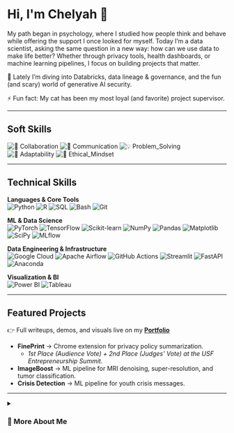 #  Hi, I'm Chelyah 👋
My path began in psychology, where I studied how people think and behave while offering the support I once looked for myself. Today I’m a data scientist, asking the same question in a new way: how can we use data to make life better? Whether through privacy tools, health dashboards, or machine learning pipelines, I focus on building projects that matter.

🌱 Lately I’m diving into Databricks, data lineage & governance, and the fun (and scary) world of generative AI security.

⚡ Fun fact: My cat has been my most loyal (and favorite) project supervisor.

---
## Soft Skills  

![🤝 Collaboration](https://img.shields.io/badge/🤝_Collaboration-4CAF50?style=flat)  ![💬 Communication](https://img.shields.io/badge/💬_Communication-2196F3?style=flat)  ![💡 Problem_Solving](https://img.shields.io/badge/💡_Problem_Solving-FF9800?style=flat)  ![🔄 Adaptability](https://img.shields.io/badge/🔄_Adaptability-9C27B0?style=flat)  ![🧠 Ethical_Mindset](https://img.shields.io/badge/🧠_Ethical_Mindset-795548?style=flat)  

---

## Technical Skills  

**Languages & Core Tools**  
![Python](https://img.shields.io/badge/Python-3776AB?style=flat&logo=python&logoColor=white)
![R](https://img.shields.io/badge/R-276DC3?style=flat&logo=r&logoColor=white)
![SQL](https://img.shields.io/badge/SQL-336791?style=flat&logo=postgresql&logoColor=white)
![Bash](https://img.shields.io/badge/Bash-121011?style=flat&logo=gnu-bash&logoColor=white)
![Git](https://img.shields.io/badge/Git-F05032?style=flat&logo=git&logoColor=white)

**ML & Data Science**  
![PyTorch](https://img.shields.io/badge/PyTorch-EE4C2C?style=flat&logo=pytorch&logoColor=white)
![TensorFlow](https://img.shields.io/badge/TensorFlow-FF6F00?style=flat&logo=tensorflow&logoColor=white)
![Scikit-learn](https://img.shields.io/badge/Scikit--learn-F7931E?style=flat&logo=scikitlearn&logoColor=white)
![NumPy](https://img.shields.io/badge/NumPy-013243?style=flat&logo=numpy&logoColor=white)
![Pandas](https://img.shields.io/badge/Pandas-150458?style=flat&logo=pandas&logoColor=white)
![Matplotlib](https://img.shields.io/badge/Matplotlib-11557C?style=flat&logo=plotly&logoColor=white)
![SciPy](https://img.shields.io/badge/SciPy-8CAAE6?style=flat&logo=scipy&logoColor=white)
![MLflow](https://img.shields.io/badge/MLflow-0194E2?style=flat&logo=mlflow&logoColor=white)

**Data Engineering & Infrastructure**  
![Google Cloud](https://img.shields.io/badge/Google_Cloud-4285F4?style=flat&logo=googlecloud&logoColor=white)
![Apache Airflow](https://img.shields.io/badge/Airflow-017CEE?style=flat&logo=apacheairflow&logoColor=white)
![GitHub Actions](https://img.shields.io/badge/GitHub_Actions-2088FF?style=flat&logo=github-actions&logoColor=white)
![Streamlit](https://img.shields.io/badge/Streamlit-FF4B4B?style=flat&logo=streamlit&logoColor=white)
![FastAPI](https://img.shields.io/badge/FastAPI-009688?style=flat&logo=fastapi&logoColor=white)
![Anaconda](https://img.shields.io/badge/Anaconda-44A833?style=flat&logo=anaconda&logoColor=white)

**Visualization & BI**  
![Power BI](https://img.shields.io/badge/Power_BI-F2C811?style=flat&logo=powerbi&logoColor=black)
![Tableau](https://img.shields.io/badge/Tableau-E97627?style=flat&logo=tableau&logoColor=white)


---

##  Featured Projects  

👉 Full writeups, demos, and visuals live on my [**Portfolio**](https://chelyahmiller.my.canva.site/builds) 

- **FinePrint** → Chrome extension for privacy policy summarization.
    - *1st Place (Audience Vote) + 2nd Place (Judges’ Vote) at the USF Entrepreneurship Summit.*   
- **ImageBoost** → ML pipeline for MRI denoising, super-resolution, and tumor classification.  
- **Crisis Detection** → ML pipeline for youth crisis messages.  


---

<details>
  <summary><h3>📂 More About Me</h3></summary>

### 🔒 Compliance & Ethics  
- Experienced with **HIPAA-compliant workflows** (UC Davis, clinical datasets).  
- Focused on **ethical AI** in youth safety, healthcare, and legal transparency.  
- Advocate for **human-centered design** in data science.  

### 📊 Impact Metrics  
- **10M+** hospital & census records analyzed for mental health research.  
- **95%** reduction in manual policy review time with NLP automation.  
- **20%** ML model accuracy improvement through optimization.  

</details>



<!--
**cztm/cztm** is a ✨ _special_ ✨ repository because its `README.md` (this file) appears on your GitHub profile.

Here are some ideas to get you started:

- 🔭 I’m currently working on ...
- 🌱 I’m currently learning ...
- 👯 I’m looking to collaborate on ...
- 🤔 I’m looking for help with ...
- 💬 Ask me about ...
- 📫 How to reach me: ...
- 😄 Pronouns: ...
- ⚡ Fun fact: ...
-->
